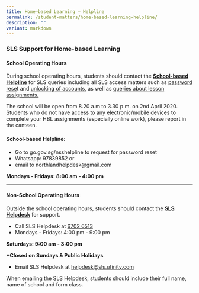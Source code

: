 ```yaml
---
title: Home–based Learning – Helpline
permalink: /student-matters/home-based-learning-helpline/
description: ""
variant: markdown
---
```

<h3><strong>SLS Support for Home-based Learning</strong></h3>
<h4><strong>School Operating Hours</strong></h4>
<p>During school operating hours, students should contact the&nbsp;<strong><u>School-based Helpline</u></strong>&nbsp;for SLS queries including all SLS access matters such as&nbsp;<u>password rese</u>t and&nbsp;<u>unlocking of accounts</u>, as well as&nbsp;<u>queries about lesson assignments.</u></p>
<p>The school will be open from 8.20 a.m to 3.30 p.m. on 2nd April 2020. Students who do not have access to any electronic/mobile devices to complete your HBL assignments (especially online work), please report in the canteen.&nbsp;</p>
<h4><strong>School-based Helpline:</strong></h4>
<ul>
<li>Go to go.gov.sg/nsshelpline to request for password reset</li>
<li>Whatsapp: 97839852 or</li>
<li>email to northlandhelpdesk@gmail.com</li>
</ul>
<p><strong>Mondays - Fridays: 8:00 am - 4:00 pm</strong></p>
<hr>
<h4><strong>Non-School Operating Hours</strong></h4>
<p>Outside the school operating hours, students should contact the&nbsp;<strong><u>SLS Helpdesk</u></strong>&nbsp;for support.</p>
<ul>
<li>Call SLS Helpdesk at <u>6702 6513</u></li>
<li>Mondays - Fridays: 4:00 pm - 9:00 pm</li>
</ul>
<p><strong>Saturdays: 9:00 am -&nbsp;3:00 pm</strong></p>
<p><strong>*Closed on Sundays &amp; Public Holidays</strong></p>
<ul>
<li>Email SLS Helpdesk at&nbsp;<a href="mailto:helpdesk@sls.ufinity.com">helpdesk@sls.ufinity.com</a></li>
</ul>
<p>When emailing the SLS Helpdesk, students should include their full name, name of school and form class.</p>